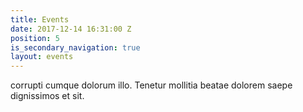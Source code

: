 ```yaml
---
title: Events
date: 2017-12-14 16:31:00 Z
position: 5
is_secondary_navigation: true
layout: events
---
```


corrupti cumque dolorum illo. Tenetur mollitia beatae dolorem saepe dignissimos et sit.

